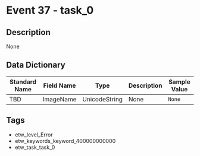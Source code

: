 # Event 37 - task_0

## Description
None

## Data Dictionary
|Standard Name|Field Name|Type|Description|Sample Value|
|---|---|---|---|---|
|TBD|ImageName|UnicodeString|None|`None`|

## Tags
* etw_level_Error
* etw_keywords_keyword_400000000000
* etw_task_task_0